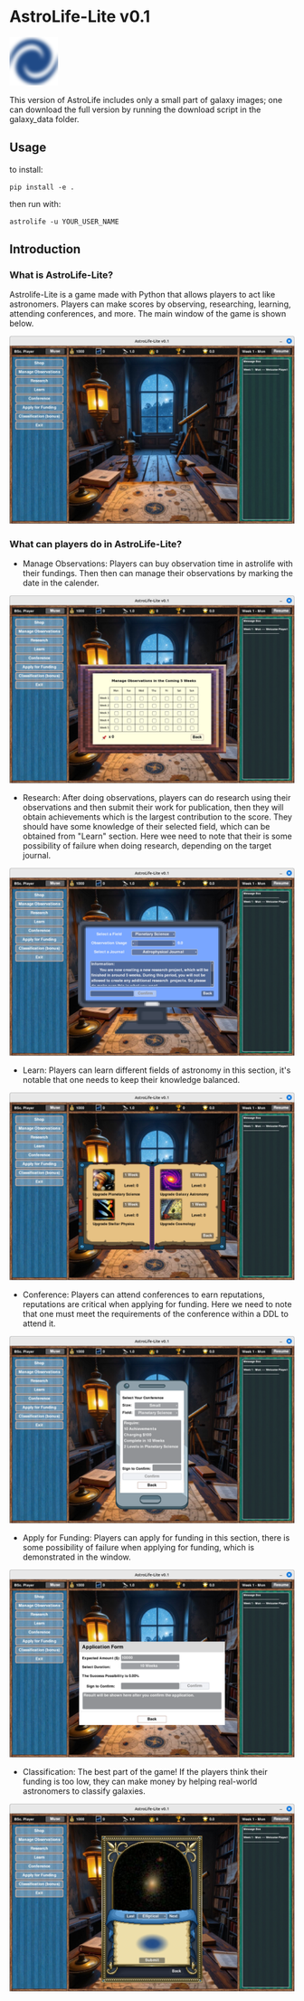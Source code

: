 # AstroLife-Lite v0.1

![Icon](assets/images/icon.png)

This version of AstroLife includes only a small part of galaxy images; one can download the full version by running the download script in the galaxy_data folder.
 

## Usage

to install:
```
pip install -e .
```

then run with:
```
astrolife -u YOUR_USER_NAME
```

## Introduction

### What is AstroLife-Lite?

Astrolife-Lite is a game made with Python that allows players to act like astronomers. Players can make scores by observing, researching, learning, attending conferences, and more. The main window of the game is shown below.

![AstroLife-Lite](screenshots/main_window.png)

### What can players do in AstroLife-Lite?

- Manage Observations: Players can buy observation time in astrolife with their fundings. Then then can manage their observations by marking the date in the calender.

![Manage Observations](screenshots/manage_observations.png)

- Research: After doing observations, players can do research using their observations and then submit their work for publication, then they will obtain achievements which is the largest contribution to the score. They should have some knowledge of their selected field, which can be obtained from "Learn" section. Here wee need to note that their is some possibility of failure when doing research, depending on the target journal.

![Research](screenshots/research_window.png)

- Learn: Players can learn different fields of astronomy in this section, it's notable that one needs to keep their knowledge balanced.

![Learn](screenshots/learn_window.png)

- Conference: Players can attend conferences to earn reputations, reputations are critical when applying for funding. Here we need to note that one must meet the requirements of the conference within a DDL to attend it.

![Conference](screenshots/conference_window.png)

- Apply for Funding: Players can apply for funding in this section, there is some possibility of failure when applying for funding, which is demonstrated in the window.

![Apply for Funding](screenshots/funding_window.png)

- Classification: The best part of the game! If the players think their funding is too low, they can make money by helping real-world astronomers to classify galaxies.

![Classification](screenshots/classification_window.png)